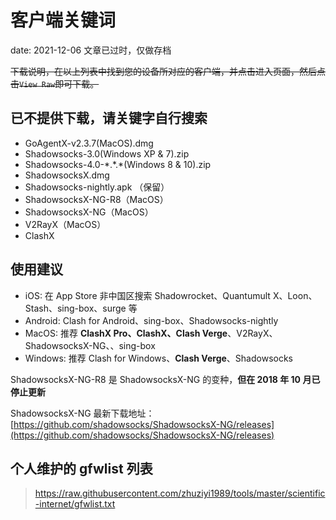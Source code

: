 # 客户端关键词

date: 2021-12-06 文章已过时，仅做存档

~~下载说明，在以上列表中找到您的设备所对应的客户端，并点击进入页面，然后点击`View Raw`即可下载。~~

## 已不提供下载，请关键字自行搜索

- GoAgentX-v2.3.7(MacOS).dmg
- Shadowsocks-3.0(Windows XP & 7).zip
- Shadowsocks-4.0-\*.\*.\*(Windows 8 & 10).zip
- ShadowsocksX.dmg
- Shadowsocks-nightly.apk （保留）
- ShadowsocksX-NG-R8（MacOS）
- ShadowsocksX-NG（MacOS）
- V2RayX（MacOS）
- ClashX

## 使用建议

- iOS: 在 App Store 非中国区搜索 Shadowrocket、Quantumult X、Loon、Stash、sing-box、surge 等
- Android: Clash for Android、sing-box、Shadowsocks-nightly
- MacOS: 推荐 **ClashX Pro、ClashX、Clash Verge**、V2RayX、ShadowsocksX-NG、、sing-box
- Windows: 推荐 Clash for Windows、**Clash Verge**、Shadowsocks

ShadowsocksX-NG-R8 是 ShadowsocksX-NG 的变种，**但在 2018 年 10 月已停止更新**

ShadowsocksX-NG 最新下载地址：[https://github.com/shadowsocks/ShadowsocksX-NG/releases](https://github.com/shadowsocks/ShadowsocksX-NG/releases)

## 个人维护的 gfwlist 列表

> <https://raw.githubusercontent.com/zhuziyi1989/tools/master/scientific-internet/gfwlist.txt>
